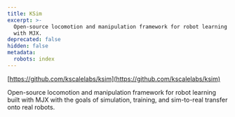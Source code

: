 ```yaml
---
title: KSim
excerpt: >-
  Open-source locomotion and manipulation framework for robot learning built
  with MJX.
deprecated: false
hidden: false
metadata:
  robots: index
---
```

[https://github.com/kscalelabs/ksim](https://github.com/kscalelabs/ksim)

Open-source locomotion and manipulation framework for robot learning built with MJX with the goals of simulation, training, and sim-to-real transfer onto real robots.